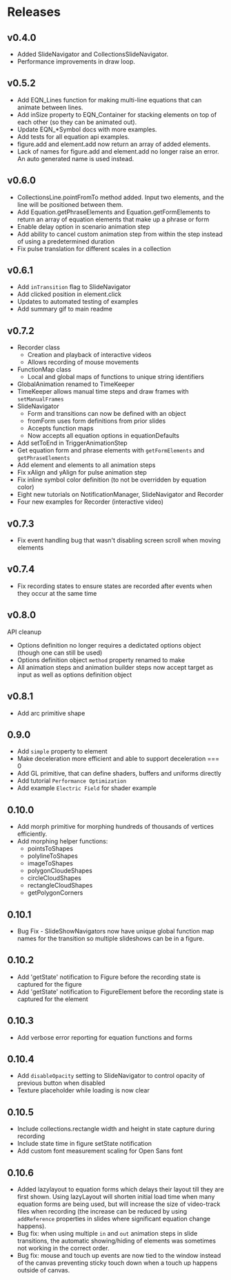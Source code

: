# Releases

## v0.4.0
* Added SlideNavigator and CollectionsSlideNavigator.
* Performance improvements in draw loop.

## v0.5.2
* Add EQN_Lines function for making multi-line equations that can animate between lines.
* Add inSize property to EQN_Container for stacking elements on top of each other (so they can be animated out).
* Update EQN_*Symbol docs with more examples.
* Add tests for all equation api examples.
* figure.add and element.add now return an array of added elements.
* Lack of names for figure.add and element.add no longer raise an error. An auto generated name is used instead. 

## v0.6.0
* CollectionsLine.pointFromTo method added. Input two elements, and the line will be positioned between them.
* Add Equation.getPhraseElements and Equation.getFormElements to return an array of equation elements that make up a phrase or form
* Enable delay option in scenario animation step
* Add ability to cancel custom animation step from within the step instead of using a predetermined duration
* Fix pulse translation for different scales in a collection

## v0.6.1
* Add `inTransition` flag to SlideNavigator
* Add clicked position in element.click
* Updates to automated testing of examples
* Add summary gif to main readme


## v0.7.2
* Recorder class
   - Creation and playback of interactive videos
   - Allows recording of mouse movements
* FunctionMap class
   - Local and global maps of functions to unique string identifiers
* GlobalAnimation renamed to TimeKeeper
* TimeKeeper allows manual time steps and draw frames with `setManualFrames`
* SlideNavigator
   - Form and transitions can now be defined with an object
   - fromForm uses form definitions from prior slides
   - Accepts function maps
   - Now accepts all equation options in equationDefaults
* Add setToEnd in TriggerAnimationStep
* Get equation form and phrase elements with `getFormElements` and `getPhraseElements`
* Add element and elements to all animation steps
* Fix xAlign and yAlign for pulse animation step
* Fix inline symbol color definition (to not be overridden by equation color)
* Eight new tutorials on NotificationManager, SlideNavigator and Recorder
* Four new examples for Recorder (interactive video)

## v0.7.3
* Fix event handling bug that wasn't disabling screen scroll when moving elements

## v0.7.4
* Fix recording states to ensure states are recorded after events when they occur at the same time

## v0.8.0

API cleanup

* Options definition no longer requires a dedictated options object (though one can still be used)
* Options definition object `method` property renamed to make 
* All animation steps and animation builder steps now accept target as input as well as options definition object

## v0.8.1

* Add arc primitive shape

## 0.9.0

* Add `simple` property to element
* Make deceleration more efficient and able to support deceleration === 0
* Add GL primitive, that can define shaders, buffers and uniforms directly
* Add tutorial `Performance Optimization`
* Add example `Electric Field` for shader example

## 0.10.0
* Add morph primitive for morphing hundreds of thousands of vertices efficiently.
* Add morphing helper functions:
   - pointsToShapes
   - polylineToShapes
   - imageToShapes
   - polygonCloudeShapes
   - circleCloudShapes
   - rectangleCloudShapes
   - getPolygonCorners

## 0.10.1
* Bug Fix - SlideShowNavigators now have unique global function map names for the transition so multiple slideshows can be in a figure.

## 0.10.2
* Add 'getState' notification to Figure before the recording state is captured for the figure
* Add 'getState' notification to FigureElement before the recording state is captured for the element

## 0.10.3
* Add verbose error reporting for equation functions and forms

## 0.10.4
* Add `disableOpacity` setting to SlideNavigator to control opacity of previous button when disabled
* Texture placeholder while loading is now clear

## 0.10.5
* Include collections.rectangle width and height in state capture during recording
* Include state time in figure setState notification
* Add custom font measurement scaling for Open Sans font

## 0.10.6
* Added lazylayout to equation forms which delays their layout till they are first shown. Using lazyLayout will shorten initial load time when many equation forms are being used, but will increase the size of video-track files when recording (the increase can be reduced by using `addReference` properties in slides where significant equation change happens).
* Bug fix: when using multiple `in` and `out` animation steps in slide transitions, the automatic showing/hiding of elements was sometimes not working in the correct order.
* Bug fix: mouse and touch up events are now tied to the window instead of the canvas preventing sticky touch down when a touch up happens outside of canvas.